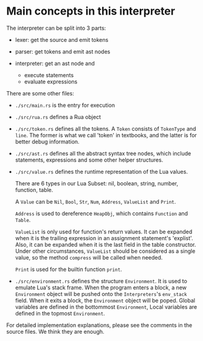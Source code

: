 # Main concepts in this interpreter

The interpreter can be split into 3 parts:

- lexer: get the source and emit tokens

- parser: get tokens and emit ast nodes

- interpreter: get an ast node and 
  - execute statements
  - evaluate expressions

There are some other files:

- `./src/main.rs` is the entry for execution
- `./src/rua.rs` defines a Rua object
- `./src/token.rs` defines all the tokens. A `Token` consists of `TokenType` and `line`. The former is what we call 'token' in textbooks, and the latter is for better debug information.
- `./src/ast.rs` defines all the abstract syntax tree nodes, which include statements, expressions and some other helper structures. 
- `./src/value.rs` defines the runtime representation of the Lua values. 
  
  There are 6 types in our Lua Subset: nil, boolean, string, number, function, table. 
  
  A `Value` can be `Nil`, `Bool`, `Str`, `Num`, `Address`, `ValueList` and `Print`. 
  
  `Address` is used to dereference `HeapObj`, which contains `Function` and `Table`.
  
  `ValueList` is only used for function's return values. It can be expanded when it is the trailing expression in an assignment statement's 'explist'. Also, it can be expanded when it is the last field in the table constructor. Under other circumstances, `ValueList` should be considered as a single value, so the method `compress` will be called when needed.  
  
  `Print` is used for the builtin function `print`.

- `./src/environment.rs` defines the structure `Environment`. It is used to emulate Lua's stack frame. When the program enters a block, a new `Environment` object will be pushed onto the `Interpreters`'s `env_stack` field. When it exits a block, the `Environment` object will be poped. Global variables are defined in the bottommost `Environment`, Local variables are defined in the topmost `Environment`. 

For detailed implementation explanations, please see the comments in the source files. We think they are enough.